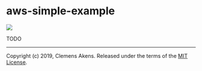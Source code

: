 # aws-simple-example

![][ci-badge]

TODO

---

Copyright (c) 2019, Clemens Akens. Released under the terms of the [MIT
License][license].

[ci-badge]: https://github.com/clebert/aws-simple-example/workflows/CI/badge.svg
[license]: https://github.com/clebert/aws-simple-example/blob/master/LICENSE
